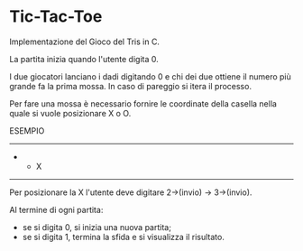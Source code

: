# Tic-Tac-Toe
Implementazione del Gioco del Tris in C.

La partita inizia quando l'utente digita 0.

I due giocatori lanciano i dadi digitando 0 e chi dei due ottiene il numero più grande fa la prima mossa.
In caso di pareggio si itera il processo.

Per fare una mossa è necessario fornire le coordinate della casella nella quale si vuole posizionare X o O.

ESEMPIO
- - -
- - X
- - -
Per posizionare la X l'utente deve digitare 2->(invio) -> 3->(invio).

Al termine di ogni partita:
- se si digita 0, si inizia una nuova partita;
- se si digita 1, termina la sfida e si visualizza il risultato.

